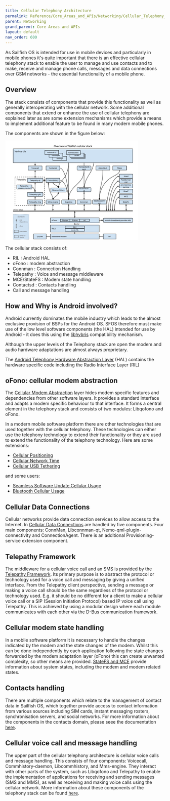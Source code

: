 ```yaml
---
title: Cellular Telephony Architecture
permalink: Reference/Core_Areas_and_APIs/Networking/Cellular_Telephony_Architecture/
parent: Networking
grand_parent: Core Areas and APIs
layout: default
nav_order: 600
---
```


As Sailfish OS is intended for use in mobile devices and particularly in
mobile phones it's quite important that there is an effective cellular
telephony stack to enable the user to manage and use contacts and to
make, receive and manage phone calls, messages and data connections over
GSM networks - the essential functionality of a mobile phone.

## Overview

The stack consists of components that provide this functionality as well
as generally interoperating with the cellular network. Some additional
components that extend or enhance the use of cellular telephony are
explained later as are some extension mechanisms which provide a means
to implement additional feature to be found in many modern mobile
phones.

The components are shown in the figure below:

<a href="Cellular_Diagram.png" style="width:30em;display:block">
    <img src="Cellular_Diagram.png"
         alt="Cellular_Diagram.png"
         class="md_thumbnail" style="max-width:100%"/>
</a>

The cellular stack consists of:

  - RIL : Android HAL
  - oFono : modem abstraction
  - Connman : Connection Handling
  - Telepathy : Voice and message middleware
  - MCE/StateFS : Modem state handling
  - Contactsd : Contacts handling
  - Call and message handling

## How and Why is Android involved?

Android currently dominates the mobile industry which leads to the
almost exclusive provision of BSPs for the Android OS. SFOS therefore
must make use of the low level software components (the HAL) intended
for use by Android - it does this using the
[libhybris](libhybris "brokenlink") compatibility mechanism.

Although the upper levels of the Telephony stack are open the modem and
audio hardware adaptations are almost always proprietary.

The [Android Telephony Hardware Abstraction
Layer](/Reference/Core_Areas_and_APIs/Networking/Android_Telephony_Hardware_Abstraction_Layer) (HAL)
contains the hardware specific code including the Radio Interface Layer
(RIL)

## oFono: cellular modem abstraction

The [Cellular Modem Abstraction](/Reference/Core_Areas_and_APIs/Networking/Cellular_Modem_Abstraction)
layer hides modem specific features and dependencies from other software
layers. It provides a standard interface and adapts a modem specific
behaviour to that interface. It forms a central element in the telephony
stack and consists of two modules: Libqofono and oFono.

In a modern mobile software platform there are other technologies that
are used together with the cellular telephony. These technologies can
either use the telephony technology to extend their functionality or
they are used to extend the functionality of the telephony technology.
Here are some extensions:

  - [Cellular Positioning](/Reference/Core_Areas_and_APIs/Networking/Cellular_Positioning)
  - [Cellular Network Time](/Reference/Core_Areas_and_APIs/Networking/Cellular_Network_Time)
  - [Cellular USB Tethering](/Reference/Core_Areas_and_APIs/Networking/Cellular_USB_Tethering)

and some users:

  - [Seamless Software Update Cellular
    Usage](/Reference/Core_Areas_and_APIs/Networking/Seamless_Software_Update_Cellular_Usage)
  - [Bluetooth Cellular Usage](/Reference/Core_Areas_and_APIs/Networking/Bluetooth_Cellular_Usage)

## Cellular Data Connections

Cellular networks provide data connection services to allow access to
the Internet. In [Cellular Data
Connections](/Reference/Core_Areas_and_APIs/Networking/Cellular_Data_Connections) are handled by five
components. Four main components: ConnMan, Libconnman-qt,
Nemo-qml-plugin-connectivity and ConnectionAgent. There is an additional
Provisioning-service extension component.

## Telepathy Framework

The middleware for a cellular voice call and an SMS is provided by the
[Telepathy Framework](/Reference/Core_Areas_and_APIs/Networking/Telepathy_Framework). Its primary
purpose is to abstract the protocol or technology used for a voice call
and messaging by giving a unified interface. From the Telepathy client
perspective, sending a message or making a voice call should be the same
regardless of the protocol or technology used. E.g. it should be no
different for a client to make a cellular voice call or a SIP (Session
Initiation Protocol) based IP voice call using Telepathy. This is
achieved by using a modular design where each module communicates with
each other via the D-Bus communication framework.

## Cellular modem state handling

In a mobile software platform it is necessary to handle the changes
indicated by the modem and the state changes of the modem. Whilst this
can be done independently by each application following the state
changes forwarded by the modem adaptation layer (oFono) this can create
unwanted complexity, so other means are provided. [StateFS and
MCE](/Reference/Core_Areas_and_APIs/Networking#statefs-and-mce) provide information about
system states, including the modem and modem related states.

## Contacts handling

There are multiple components which relate to the management of contact
data in Sailfish OS, which together provide access to contact
information from various sources including SIM cards, instant messaging
rosters, synchronisation servers, and social networks. For more
information about the components in the contacts domain, please seee the
documentation [here](/Reference/Core_Areas_and_APIs/Apps_and_MW/Contacts).

## Cellular voice call and message handling

The upper part of the cellular telephony architecture is cellular voice
calls and message handling. This consists of four components: Voicecall,
Commhistory-daemon, Libcommhistory, and Mms-engine. They interact with
other parts of the system, such as Libqofono and Telepathy to enable the
implementation of applications for receiving and sending messages (SMS
and MMS), as well as receiving and making voice calls using the cellular
network. More information about these components of the telephony stack
can be found [here](/Reference/Core_Areas_and_APIs/Apps_and_MW/Telephony).

